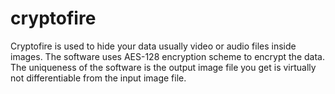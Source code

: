 cryptofire
==========
Cryptofire is used to hide your data usually video or audio files inside images. The software uses AES-128 encryption scheme to encrypt the data. The uniqueness of the software is the output image file you get is virtually not differentiable from the input image file.
